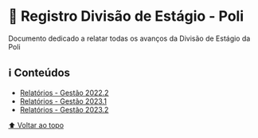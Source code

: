 # 📝 Registro Divisão de Estágio - Poli

Documento dedicado a relatar todas os avanços da Divisão de Estágio da Poli

## ℹ️ Conteúdos
- [Relatórios - Gestão 2022.2](Gestoes/gestao2022-2)
- [Relatórios - Gestão 2023.1](Gestoes/gestao2023-1)
- [Relatórios - Gestão 2023.2](Gestoes/gestao2023-2)

[⬆ Voltar ao topo](#-registro-divisão-de-estágio---poli)
